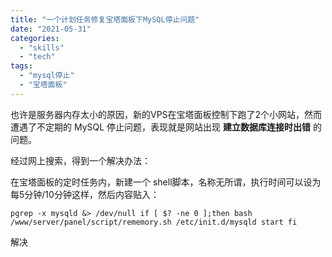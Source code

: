 ```yaml
---
title: "一个计划任务修复宝塔面板下MySQL停止问题"
date: "2021-05-31"
categories: 
  - "skills"
  - "tech"
tags: 
  - "mysql停止"
  - "宝塔面板"
---
```


也许是服务器内存太小的原因，新的VPS在宝塔面板控制下跑了2个小网站，然而遭遇了不定期的 MySQL 停止问题，表现就是网站出现 **建立数据库连接时出错** 的问题。

经过网上搜索，得到一个解决办法：

在宝塔面板的定时任务内，新建一个 shell脚本，名称无所谓，执行时间可以设为每5分钟/10分钟这样，然后内容贴入：

`pgrep -x mysqld &> /dev/null if [ $? -ne 0 ];then bash /www/server/panel/script/rememory.sh /etc/init.d/mysqld start fi`

解决
